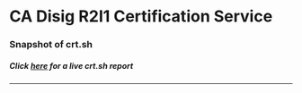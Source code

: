 # CA Disig R2I1 Certification Service
### Snapshot of crt.sh
##### Click [here](https://crt.sh/?q=AC6E48D14A31D62CB8C1522D006AAD585A892636D9CD2D798CB61EA13B4957BD) for a live crt.sh report

---
